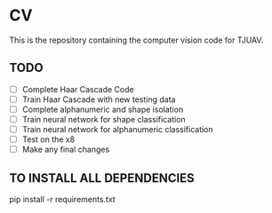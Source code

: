 # CV
This is the repository containing the computer vision code for TJUAV.

## TODO
- [ ] Complete Haar Cascade Code
- [ ] Train Haar Cascade with new testing data
- [ ] Complete alphanumeric and shape isolation
- [ ] Train neural network for shape classification
- [ ] Train neural network for alphanumeric classification
- [ ] Test on the x8
- [ ] Make any final changes

## TO INSTALL ALL DEPENDENCIES
pip install -r requirements.txt
